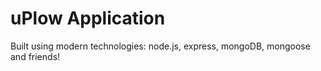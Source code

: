 # uPlow Application

Built using modern technologies: node.js, express, mongoDB, mongoose and friends!
